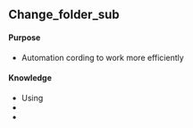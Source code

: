
## Change_folder_sub

#### Purpose
- Automation cording to work more efficiently


#### Knowledge
- Using 
-
-
